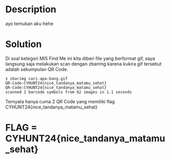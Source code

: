 # Description

ayo temukan aku hehe

# Solution

Di soal ketegori MIS Find Me ini kita diberi file yang berformat gif, saya langsung saja melakukan scan dengan zbarimg karena kukira gif tersebut adalah sekumpulan QR Code.
```
❯ zbarimg cari-apa-bang.gif
QR-Code:CYHUNT24{nice_tandanya_matamu_sehat}
QR-Code:CYHUNT24{nice_tandanya_matamu_sehat}
scanned 2 barcode symbols from 62 images in 1.1 seconds
```
Ternyata hanya cuma 2 QR Code yang memiliki flag CYHUNT24{nice_tandanya_matamu_sehat}

# FLAG = CYHUNT24{nice_tandanya_matamu_sehat}


